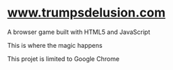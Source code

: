 # www.trumpsdelusion.com
A browser game built with HTML5 and JavaScript

This is where the magic happens

This projet is limited to Google Chrome